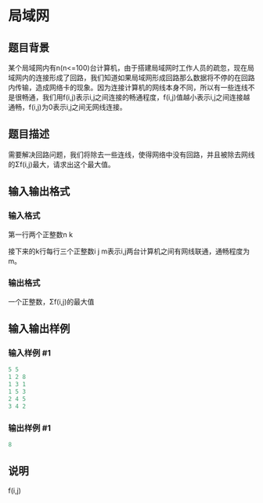 # 局域网

## 题目背景

某个局域网内有n(n<=100)台计算机，由于搭建局域网时工作人员的疏忽，现在局域网内的连接形成了回路，我们知道如果局域网形成回路那么数据将不停的在回路内传输，造成网络卡的现象。因为连接计算机的网线本身不同，所以有一些连线不是很畅通，我们用f(i,j)表示i,j之间连接的畅通程度，f(i,j)值越小表示i,j之间连接越通畅，f(i,j)为0表示i,j之间无网线连接。

## 题目描述

需要解决回路问题，我们将除去一些连线，使得网络中没有回路，并且被除去网线的Σf(i,j)最大，请求出这个最大值。

## 输入输出格式

### 输入格式

第一行两个正整数n k

接下来的k行每行三个正整数i j m表示i,j两台计算机之间有网线联通，通畅程度为m。

### 输出格式

一个正整数，Σf(i,j)的最大值

## 输入输出样例

### 输入样例 #1

```cpp
5 5
1 2 8
1 3 1
1 5 3
2 4 5
3 4 2

```
### 输出样例 #1

```cpp
8
```


## 说明

f(i,j)

